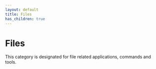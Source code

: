 ```yaml
---
layout: default
title: Files
has_children: true
---
```


# Files

This category is designated for file related applications, commands and tools.

